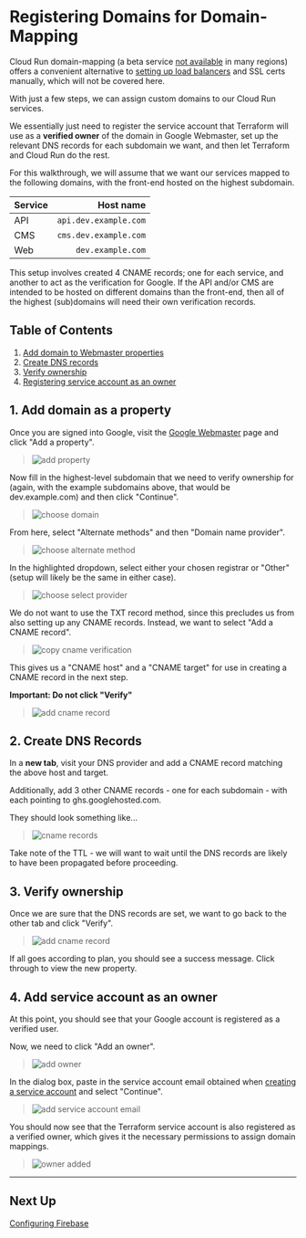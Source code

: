 # Registering Domains for Domain-Mapping

Cloud Run domain-mapping (a beta service
[not available](https://cloud.google.com/run/docs/mapping-custom-domains#limitations)
in many regions)
offers a convenient alternative to
[setting up load balancers](https://cloud.google.com/load-balancing/docs/https/setting-up-https-serverless)
and SSL certs manually, which will not be covered here.

With just a few steps, we can assign custom domains to our Cloud Run
services.

We essentially just need to register the service account that Terraform
will use as a **verified owner** of the domain in Google Webmaster,
set up the relevant DNS records for each subdomain we want,
and then let Terraform and Cloud Run do the rest.

For this walkthrough, we will assume that we want our services mapped
to the following domains, with the front-end hosted on the highest subdomain.

| Service |             Host name |
| ------- | --------------------: |
| API     | `api.dev.example.com` |
| CMS     | `cms.dev.example.com` |
| Web     |     `dev.example.com` |

This setup involves created 4 CNAME records; one for each service, and
another to act as the verification for Google.
If the API and/or CMS are intended to be hosted on different domains
than the front-end, then all of the highest (sub)domains will need their
own verification records.

## Table of Contents

1. [Add domain to Webmaster properties](#1-add-domain-as-a-property)
2. [Create DNS records](#2-create-dns-records)
3. [Verify ownership](#3-verify-ownership)
4. [Registering service account as an owner](#4-add-service-account-as-an-owner)

## 1. Add domain as a property

Once you are signed into Google, visit the
[Google Webmaster](https://www.google.com/webmasters/verification/home)
page and click "Add a property".

> ![add property](./images/01-add-property.png)

Now fill in the highest-level subdomain that we need to verify ownership for
(again, with the example subdomains above, that would be dev.example.com)
and then click "Continue".

> ![choose domain](./images/02-domain.png)

From here, select "Alternate methods" and then "Domain name provider".

> ![choose alternate method](./images/03-alternate-methods.png)

In the highlighted dropdown, select either your chosen registrar or "Other"
(setup will likely be the same in either case).

> ![choose select provider](./images/04-select-provider.png)

We do not want to use the TXT record method, since this precludes us
from also setting up any CNAME records.
Instead, we want to select "Add a CNAME record".

> ![copy cname verification](./images/05-add-cname.png)

This gives us a "CNAME host" and a "CNAME target" for use in
creating a CNAME record in the next step.

**Important: Do not click "Verify"**

> ![add cname record](./images/06-cname-details.png)

## 2. Create DNS Records

In a **new tab**, visit your DNS provider and add a CNAME record matching
the above host and target.

Additionally, add 3 other CNAME records - one for each subdomain -
with each pointing to ghs.googlehosted.com.

They should look something like...

> ![cname records](./images/07-dns-records.png)

Take note of the TTL - we will want to wait until the
DNS records are likely to have been propagated before
proceeding.

## 3. Verify ownership

Once we are sure that the DNS records are set,
we want to go back to the other tab and click "Verify".

> ![add cname record](./images/08-verify.png)

If all goes according to plan, you should see a success message.
Click through to view the new property.

## 4. Add service account as an owner

At this point, you should see that your Google account is registered
as a verified user.

Now, we need to click "Add an owner".

> ![add owner](./images/09-add-owner.png)

In the dialog box, paste in the service account email obtained
when [creating a service account](../01-gcp-project-setup/README.md#5-create-a-service-account) and select "Continue".

> ![add service account email](./images/10-service-account.png)

You should now see that the Terraform service account is also
registered as a verified owner, which gives it the necessary
permissions to assign domain mappings.

> ![owner added](./images/11-owner-added.png)

---

## Next Up

[Configuring Firebase](../03-firebase-configuration/README.md)
